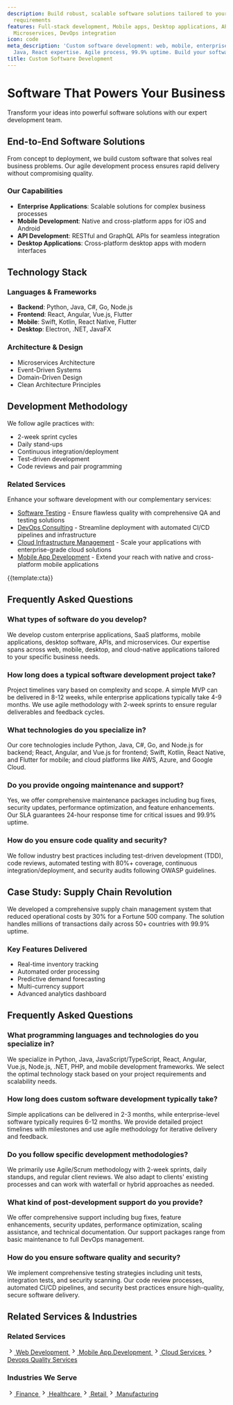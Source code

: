 ```yaml
---
description: Build robust, scalable software solutions tailored to your unique business
  requirements
features: Full-stack development, Mobile apps, Desktop applications, API development,
  Microservices, DevOps integration
icon: code
meta_description: 'Custom software development: web, mobile, enterprise apps. Python,
  Java, React expertise. Agile process, 99.9% uptime. Build your software today!'
title: Custom Software Development
---
```


# Software That Powers Your Business

Transform your ideas into powerful software solutions with our expert development team.

## End-to-End Software Solutions

From concept to deployment, we build custom software that solves real business problems. Our agile development process ensures rapid delivery without compromising quality.

### Our Capabilities

- **Enterprise Applications**: Scalable solutions for complex business processes
- **Mobile Development**: Native and cross-platform apps for iOS and Android
- **API Development**: RESTful and GraphQL APIs for seamless integration
- **Desktop Applications**: Cross-platform desktop apps with modern interfaces

## Technology Stack

### Languages & Frameworks

- **Backend**: Python, Java, C#, Go, Node.js
- **Frontend**: React, Angular, Vue.js, Flutter
- **Mobile**: Swift, Kotlin, React Native, Flutter
- **Desktop**: Electron, .NET, JavaFX

### Architecture & Design

- Microservices Architecture
- Event-Driven Systems
- Domain-Driven Design
- Clean Architecture Principles

## Development Methodology

We follow agile practices with:

- 2-week sprint cycles
- Daily stand-ups
- Continuous integration/deployment
- Test-driven development
- Code reviews and pair programming

### Related Services
Enhance your software development with our complementary services:
- [Software Testing](software_testing.html) - Ensure flawless quality with comprehensive QA and testing solutions
- [DevOps Consulting](devops_consulting.html) - Streamline deployment with automated CI/CD pipelines and infrastructure
- [Cloud Infrastructure Management](cloud-managment.html) - Scale your applications with enterprise-grade cloud solutions
- [Mobile App Development](mobile_app.development.html) - Extend your reach with native and cross-platform mobile applications

{{template:cta}}

## Frequently Asked Questions

### What types of software do you develop?
We develop custom enterprise applications, SaaS platforms, mobile applications, desktop software, APIs, and microservices. Our expertise spans across web, mobile, desktop, and cloud-native applications tailored to your specific business needs.

### How long does a typical software development project take?
Project timelines vary based on complexity and scope. A simple MVP can be delivered in 8-12 weeks, while enterprise applications typically take 4-9 months. We use agile methodology with 2-week sprints to ensure regular deliverables and feedback cycles.

### What technologies do you specialize in?
Our core technologies include Python, Java, C#, Go, and Node.js for backend; React, Angular, and Vue.js for frontend; Swift, Kotlin, React Native, and Flutter for mobile; and cloud platforms like AWS, Azure, and Google Cloud.

### Do you provide ongoing maintenance and support?
Yes, we offer comprehensive maintenance packages including bug fixes, security updates, performance optimization, and feature enhancements. Our SLA guarantees 24-hour response time for critical issues and 99.9% uptime.

### How do you ensure code quality and security?
We follow industry best practices including test-driven development (TDD), code reviews, automated testing with 80%+ coverage, continuous integration/deployment, and security audits following OWASP guidelines.

## Case Study: Supply Chain Revolution

We developed a comprehensive supply chain management system that reduced operational costs by 30% for a Fortune 500 company. The solution handles millions of transactions daily across 50+ countries with 99.9% uptime.

### Key Features Delivered

- Real-time inventory tracking
- Automated order processing
- Predictive demand forecasting
- Multi-currency support
- Advanced analytics dashboard

## Frequently Asked Questions

### What programming languages and technologies do you specialize in?

We specialize in Python, Java, JavaScript/TypeScript, React, Angular, Vue.js, Node.js, .NET, PHP, and mobile development frameworks. We select the optimal technology stack based on your project requirements and scalability needs.

### How long does custom software development typically take?

Simple applications can be delivered in 2-3 months, while enterprise-level software typically requires 6-12 months. We provide detailed project timelines with milestones and use agile methodology for iterative delivery and feedback.

### Do you follow specific development methodologies?

We primarily use Agile/Scrum methodology with 2-week sprints, daily standups, and regular client reviews. We also adapt to clients' existing processes and can work with waterfall or hybrid approaches as needed.

### What kind of post-development support do you provide?

We offer comprehensive support including bug fixes, feature enhancements, security updates, performance optimization, scaling assistance, and technical documentation. Our support packages range from basic maintenance to full DevOps management.

### How do you ensure software quality and security?

We implement comprehensive testing strategies including unit tests, integration tests, and security scanning. Our code review processes, automated CI/CD pipelines, and security best practices ensure high-quality, secure software delivery.

## Related Services & Industries

<div class="grid grid-2 gap-3xl">
  <div class="related-widget">
    <h3 class="text-xl font-semibold mb-lg">Related Services</h3>
    <div class="related-list">
      <a href="web-development.html" class="related-item">
        <svg class="related-icon" width="16" height="16" viewBox="0 0 24 24" fill="none" stroke="currentColor" stroke-width="2">
          <polyline points="9 18 15 12 9 6"/>
        </svg>
        <span>Web Development</span>
      </a>
      <a href="mobile_app.development.html" class="related-item">
        <svg class="related-icon" width="16" height="16" viewBox="0 0 24 24" fill="none" stroke="currentColor" stroke-width="2">
          <polyline points="9 18 15 12 9 6"/>
        </svg>
        <span>Mobile App.Development</span>
      </a>
      <a href="cloud-services.html" class="related-item">
        <svg class="related-icon" width="16" height="16" viewBox="0 0 24 24" fill="none" stroke="currentColor" stroke-width="2">
          <polyline points="9 18 15 12 9 6"/>
        </svg>
        <span>Cloud Services</span>
      </a>
      <a href="devops-quality-services.html" class="related-item">
        <svg class="related-icon" width="16" height="16" viewBox="0 0 24 24" fill="none" stroke="currentColor" stroke-width="2">
          <polyline points="9 18 15 12 9 6"/>
        </svg>
        <span>Devops Quality Services</span>
      </a>
    </div>
  </div>
  
  <div class="related-widget">
    <h3 class="text-xl font-semibold mb-lg">Industries We Serve</h3>
    <div class="related-list">
      <a href="../industries/finance.html" class="related-item">
        <svg class="related-icon" width="16" height="16" viewBox="0 0 24 24" fill="none" stroke="currentColor" stroke-width="2">
          <polyline points="9 18 15 12 9 6"/>
        </svg>
        <span>Finance</span>
      </a>
      <a href="../industries/healthcare.html" class="related-item">
        <svg class="related-icon" width="16" height="16" viewBox="0 0 24 24" fill="none" stroke="currentColor" stroke-width="2">
          <polyline points="9 18 15 12 9 6"/>
        </svg>
        <span>Healthcare</span>
      </a>
      <a href="../industries/retail.html" class="related-item">
        <svg class="related-icon" width="16" height="16" viewBox="0 0 24 24" fill="none" stroke="currentColor" stroke-width="2">
          <polyline points="9 18 15 12 9 6"/>
        </svg>
        <span>Retail</span>
      </a>
      <a href="../industries/manufacturing.html" class="related-item">
        <svg class="related-icon" width="16" height="16" viewBox="0 0 24 24" fill="none" stroke="currentColor" stroke-width="2">
          <polyline points="9 18 15 12 9 6"/>
        </svg>
        <span>Manufacturing</span>
      </a>
    </div>
  </div>
</div>